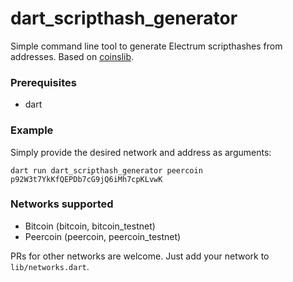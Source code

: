 # dart_scripthash_generator
Simple command line tool to generate Electrum scripthashes from addresses.
Based on [coinslib](https://github.com/Vesta-wallet/coinslib/ "coinslib").

### Prerequisites
- dart

### Example
Simply provide the desired network and address as arguments:

`dart run dart_scripthash_generator peercoin p92W3t7YkKfQEPDb7cG9jQ6iMh7cpKLvwK`
### Networks supported
- Bitcoin (bitcoin, bitcoin_testnet)
- Peercoin (peercoin, peercoin_testnet)

PRs for other networks are welcome. Just add your network to `lib/networks.dart`.